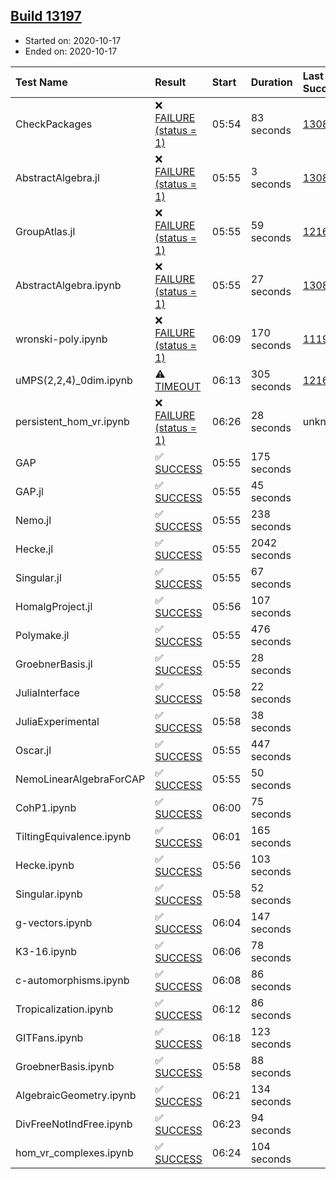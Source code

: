 ## [Build 13197](https://oscarci.mathematik.uni-kl.de/job/oscar/13197/)

* Started on: 2020-10-17
* Ended on: 2020-10-17

| Test Name    | Result | Start | Duration | Last Success | First Failure |
|:-------------|:-------|:------|:---------|:-------------|:--------------|
| CheckPackages | ❌ [FAILURE (status = 1)](https://oscarci.mathematik.uni-kl.de/job/oscar/13197/artifact/logs/build-13197/CheckPackages.log) | 05:54 | 83 seconds | [13085](https://oscarci.mathematik.uni-kl.de/job/oscar/13085/) | [13086](https://oscarci.mathematik.uni-kl.de/job/oscar/13086/) |
| AbstractAlgebra.jl | ❌ [FAILURE (status = 1)](https://oscarci.mathematik.uni-kl.de/job/oscar/13197/artifact/logs/build-13197/AbstractAlgebra.jl.log) | 05:55 | 3 seconds | [13085](https://oscarci.mathematik.uni-kl.de/job/oscar/13085/) | [13086](https://oscarci.mathematik.uni-kl.de/job/oscar/13086/) |
| GroupAtlas.jl | ❌ [FAILURE (status = 1)](https://oscarci.mathematik.uni-kl.de/job/oscar/13197/artifact/logs/build-13197/GroupAtlas.jl.log) | 05:55 | 59 seconds | [12167](https://oscarci.mathematik.uni-kl.de/job/oscar/12167/) | [12168](https://oscarci.mathematik.uni-kl.de/job/oscar/12168/) |
| AbstractAlgebra.ipynb | ❌ [FAILURE (status = 1)](https://oscarci.mathematik.uni-kl.de/job/oscar/13197/artifact/logs/build-13197/AbstractAlgebra.ipynb.log) | 05:55 | 27 seconds | [13085](https://oscarci.mathematik.uni-kl.de/job/oscar/13085/) | [13086](https://oscarci.mathematik.uni-kl.de/job/oscar/13086/) |
| wronski-poly.ipynb | ❌ [FAILURE (status = 1)](https://oscarci.mathematik.uni-kl.de/job/oscar/13197/artifact/logs/build-13197/wronski-poly.ipynb.log) | 06:09 | 170 seconds | [11192](https://oscarci.mathematik.uni-kl.de/job/oscar/11192/) | [11193](https://oscarci.mathematik.uni-kl.de/job/oscar/11193/) |
| uMPS(2,2,4)_0dim.ipynb | ⚠ [TIMEOUT](https://oscarci.mathematik.uni-kl.de/job/oscar/13197/artifact/logs/build-13197/uMPS-2-2-4-_0dim.ipynb.log) | 06:13 | 305 seconds | [12167](https://oscarci.mathematik.uni-kl.de/job/oscar/12167/) | [12168](https://oscarci.mathematik.uni-kl.de/job/oscar/12168/) |
| persistent_hom_vr.ipynb | ❌ [FAILURE (status = 1)](https://oscarci.mathematik.uni-kl.de/job/oscar/13197/artifact/logs/build-13197/persistent_hom_vr.ipynb.log) | 06:26 | 28 seconds | unknown | unknown |
| GAP | ✅ [SUCCESS](https://oscarci.mathematik.uni-kl.de/job/oscar/13197/artifact/logs/build-13197/GAP.log) | 05:55 | 175 seconds |  |  |
| GAP.jl | ✅ [SUCCESS](https://oscarci.mathematik.uni-kl.de/job/oscar/13197/artifact/logs/build-13197/GAP.jl.log) | 05:55 | 45 seconds |  |  |
| Nemo.jl | ✅ [SUCCESS](https://oscarci.mathematik.uni-kl.de/job/oscar/13197/artifact/logs/build-13197/Nemo.jl.log) | 05:55 | 238 seconds |  |  |
| Hecke.jl | ✅ [SUCCESS](https://oscarci.mathematik.uni-kl.de/job/oscar/13197/artifact/logs/build-13197/Hecke.jl.log) | 05:55 | 2042 seconds |  |  |
| Singular.jl | ✅ [SUCCESS](https://oscarci.mathematik.uni-kl.de/job/oscar/13197/artifact/logs/build-13197/Singular.jl.log) | 05:55 | 67 seconds |  |  |
| HomalgProject.jl | ✅ [SUCCESS](https://oscarci.mathematik.uni-kl.de/job/oscar/13197/artifact/logs/build-13197/HomalgProject.jl.log) | 05:56 | 107 seconds |  |  |
| Polymake.jl | ✅ [SUCCESS](https://oscarci.mathematik.uni-kl.de/job/oscar/13197/artifact/logs/build-13197/Polymake.jl.log) | 05:55 | 476 seconds |  |  |
| GroebnerBasis.jl | ✅ [SUCCESS](https://oscarci.mathematik.uni-kl.de/job/oscar/13197/artifact/logs/build-13197/GroebnerBasis.jl.log) | 05:55 | 28 seconds |  |  |
| JuliaInterface | ✅ [SUCCESS](https://oscarci.mathematik.uni-kl.de/job/oscar/13197/artifact/logs/build-13197/JuliaInterface.log) | 05:58 | 22 seconds |  |  |
| JuliaExperimental | ✅ [SUCCESS](https://oscarci.mathematik.uni-kl.de/job/oscar/13197/artifact/logs/build-13197/JuliaExperimental.log) | 05:58 | 38 seconds |  |  |
| Oscar.jl | ✅ [SUCCESS](https://oscarci.mathematik.uni-kl.de/job/oscar/13197/artifact/logs/build-13197/Oscar.jl.log) | 05:55 | 447 seconds |  |  |
| NemoLinearAlgebraForCAP | ✅ [SUCCESS](https://oscarci.mathematik.uni-kl.de/job/oscar/13197/artifact/logs/build-13197/NemoLinearAlgebraForCAP.log) | 05:55 | 50 seconds |  |  |
| CohP1.ipynb | ✅ [SUCCESS](https://oscarci.mathematik.uni-kl.de/job/oscar/13197/artifact/logs/build-13197/CohP1.ipynb.log) | 06:00 | 75 seconds |  |  |
| TiltingEquivalence.ipynb | ✅ [SUCCESS](https://oscarci.mathematik.uni-kl.de/job/oscar/13197/artifact/logs/build-13197/TiltingEquivalence.ipynb.log) | 06:01 | 165 seconds |  |  |
| Hecke.ipynb | ✅ [SUCCESS](https://oscarci.mathematik.uni-kl.de/job/oscar/13197/artifact/logs/build-13197/Hecke.ipynb.log) | 05:56 | 103 seconds |  |  |
| Singular.ipynb | ✅ [SUCCESS](https://oscarci.mathematik.uni-kl.de/job/oscar/13197/artifact/logs/build-13197/Singular.ipynb.log) | 05:58 | 52 seconds |  |  |
| g-vectors.ipynb | ✅ [SUCCESS](https://oscarci.mathematik.uni-kl.de/job/oscar/13197/artifact/logs/build-13197/g-vectors.ipynb.log) | 06:04 | 147 seconds |  |  |
| K3-16.ipynb | ✅ [SUCCESS](https://oscarci.mathematik.uni-kl.de/job/oscar/13197/artifact/logs/build-13197/K3-16.ipynb.log) | 06:06 | 78 seconds |  |  |
| c-automorphisms.ipynb | ✅ [SUCCESS](https://oscarci.mathematik.uni-kl.de/job/oscar/13197/artifact/logs/build-13197/c-automorphisms.ipynb.log) | 06:08 | 86 seconds |  |  |
| Tropicalization.ipynb | ✅ [SUCCESS](https://oscarci.mathematik.uni-kl.de/job/oscar/13197/artifact/logs/build-13197/Tropicalization.ipynb.log) | 06:12 | 86 seconds |  |  |
| GITFans.ipynb | ✅ [SUCCESS](https://oscarci.mathematik.uni-kl.de/job/oscar/13197/artifact/logs/build-13197/GITFans.ipynb.log) | 06:18 | 123 seconds |  |  |
| GroebnerBasis.ipynb | ✅ [SUCCESS](https://oscarci.mathematik.uni-kl.de/job/oscar/13197/artifact/logs/build-13197/GroebnerBasis.ipynb.log) | 05:58 | 88 seconds |  |  |
| AlgebraicGeometry.ipynb | ✅ [SUCCESS](https://oscarci.mathematik.uni-kl.de/job/oscar/13197/artifact/logs/build-13197/AlgebraicGeometry.ipynb.log) | 06:21 | 134 seconds |  |  |
| DivFreeNotIndFree.ipynb | ✅ [SUCCESS](https://oscarci.mathematik.uni-kl.de/job/oscar/13197/artifact/logs/build-13197/DivFreeNotIndFree.ipynb.log) | 06:23 | 94 seconds |  |  |
| hom_vr_complexes.ipynb | ✅ [SUCCESS](https://oscarci.mathematik.uni-kl.de/job/oscar/13197/artifact/logs/build-13197/hom_vr_complexes.ipynb.log) | 06:24 | 104 seconds |  |  |
